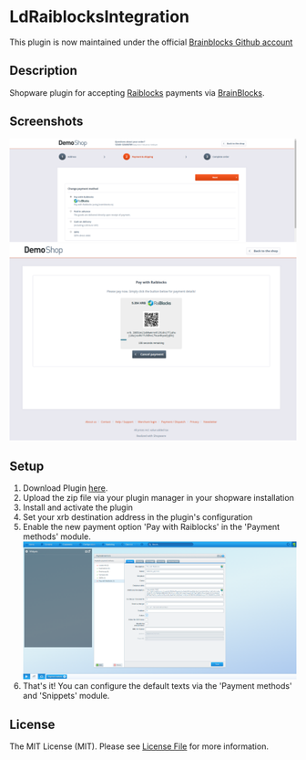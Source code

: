 # LdRaiblocksIntegration

This plugin is now maintained under the official [Brainblocks Github account](https://github.com/brainblocks/LdRaiblocksIntegration)

## Description
Shopware plugin for accepting [Raiblocks](https://raiblocks.net/) payments via [BrainBlocks](https://brainblocks.io).

## Screenshots

   ![choose_payments](./choose_payment.png)
   ![choose_payments](./payment.png)

## Setup

1. Download Plugin [here](https://github.com/LucaDe/LdRaiblocksIntegration/releases/download/1.0/LdRaiblocksIntegration.zip).
2. Upload the zip file via your plugin manager in your shopware installation
3. Install and activate the plugin 
3. Set your xrb destination address in the plugin's configuration
4. Enable the new payment option 'Pay with Raiblocks' in the 'Payment methods' module.
   ![choose_payments](./payments.png)
5. That's it! You can configure the default texts via the 'Payment methods' and 'Snippets' module. 
 
## License

The MIT License (MIT). Please see [License File](LICENSE) for more information.
